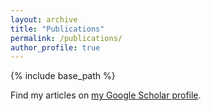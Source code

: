 ```yaml
---
layout: archive
title: "Publications"
permalink: /publications/
author_profile: true
---
```


<!-- {% if author.googlescholar %}
  You can find my articles on <u><a href="{{author.googlescholar}}">my Google Scholar profile</a>.</u>
{% endif %} -->

{% include base_path %}

Find my articles on <a href="https://scholar.google.com/citations?user=qd0DNpEAAAAJ&hl=en">my Google Scholar profile</a>.

<!-- {% for post in site.publications reversed %}
  {% include archive-single.html %}
{% endfor %} -->
